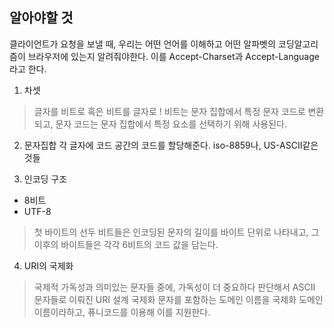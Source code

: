 ## 알아야할 것
클라이언트가 요청을 보낼 때, 우리는 어떤 언어를 이해하고 어떤 알파벳의 코딩알고리즘이 브라우저에 있는지 알려줘야한다.
이를 Accept-Charset과 Accept-Language라고 한다.

1. 차셋
> 글자를 비트로 혹은 비트를 글자로 ! 
> 비트는 문자 집합에서 특정 문자 코드로 변환되고, 문자 코드는 문자 집합에서 특정 요소를 선택하기 위해 사용된다.

2. 문자집합
각 글자에 코드 공간의 코드를 할당해준다. 
iso-8859나, US-ASCII같은 것들

3. 인코딩 구조
- 8비트
- UTF-8
> 첫 바이트의 선두 비트들은 인코딩된 문자의 길이를 바이트 단위로 나타내고, 그 이후의 바이트들은 각각 6비트의 코드 값을 담는다.   

4. URI의 국제화
> 국제적 가독성과 의미있는 문자들 중에, 가독성이 더 중요하다 판단해서 ASCII 문자들로 이뤄진 URI 설계
> 국제화 문자를 포함하는 도메인 이름을 국제화 도메인 이름이라하고, 퓨니코드를 이용해 이를 지원한다.

